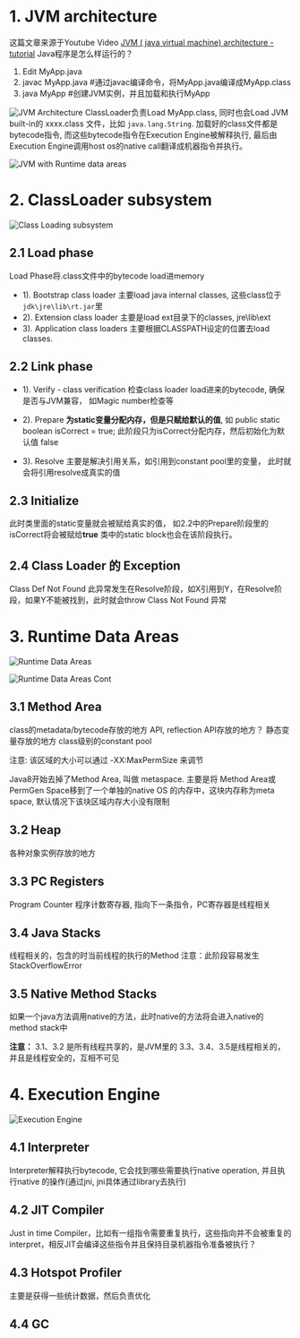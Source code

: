 # 1. JVM architecture
这篇文章来源于Youtube Video [JVM ( java virtual machine) architecture - tutorial](https://www.youtube.com/watch?v=ZBJ0u9MaKtM)
Java程序是怎么样运行的？
1. Edit MyApp.java
2. javac MyApp.java   #通过javac编译命令，将MyApp.java编译成MyApp.class
3. java MyApp   #创建JVM实例，并且加载和执行MyApp

![JVM Architecture](http://upload-images.jianshu.io/upload_images/5688445-2ae9baf7549f1a48.JPG?imageMogr2/auto-orient/strip%7CimageView2/2/w/1240)
ClassLoader负责Load MyApp.class, 同时也会Load JVM built-in的 xxxx.class 文件，比如 `java.lang.String`. 加载好的class文件都是bytecode指令, 而这些bytecode指令在Execution Engine被解释执行, 最后由Execution Engine调用host os的native call翻译成机器指令并执行。

![JVM with Runtime data areas](http://upload-images.jianshu.io/upload_images/5688445-33b5ba2fb10b77d9.JPG?imageMogr2/auto-orient/strip%7CimageView2/2/w/1240)

# 2. ClassLoader subsystem
![Class Loading subsystem](http://upload-images.jianshu.io/upload_images/5688445-e875228d6b7ad5f2.png?imageMogr2/auto-orient/strip%7CimageView2/2/w/1240)
## 2.1 Load phase
Load Phase将.class文件中的bytecode load进memory

- 1). Bootstrap class loader
主要load java internal classes, 这些class位于 `jdk\jre\lib\rt.jar`里
- 2). Extension class loader
主要是load ext目录下的classes, jre\lib\ext
- 3). Application class loaders
主要根据CLASSPATH设定的位置去load classes.

## 2.2 Link phase
- 1). Verify   - class verification
检查class loader load进来的bytecode, 确保是否与JVM兼容， 如Magic number检查等

- 2). Prepare
**为static变量分配内存，但是只赋给默认的值**, 如
public static boolean isCorrect = true;
此阶段只为isCorrect分配内存，然后初始化为默认值  false

- 3). Resolve
主要是解决引用关系，如引用到constant pool里的变量， 此时就会将引用resolve成真实的值

## 2.3 Initialize
此时类里面的static变量就会被赋给真实的值， 如2.2中的Prepare阶段里的isCorrect将会被赋给**true**
类中的static block也会在该阶段执行。

## 2.4 Class Loader 的 Exception
Class Def Not Found
此异常发生在Resolve阶段，如X引用到Y，在Resolve阶段，如果Y不能被找到，此时就会throw  Class Not Found 异常

# 3. Runtime Data Areas
![Runtime Data Areas](http://upload-images.jianshu.io/upload_images/5688445-c748f314bd2ff462.png?imageMogr2/auto-orient/strip%7CimageView2/2/w/1240)

![Runtime Data Areas Cont](http://upload-images.jianshu.io/upload_images/5688445-1f1ef4c25084a8c4.png?imageMogr2/auto-orient/strip%7CimageView2/2/w/1240)

## 3.1 Method Area
class的metadata/bytecode存放的地方
API, reflection API存放的地方？
静态变量存放的地方
class级别的constant pool

注意: 该区域的大小可以通过 -XX:MaxPermSize 来调节

Java8开始去掉了Method Area, 叫做 metaspace. 主要是将 Method Area或PermGen Space移到了一个单独的native OS 的内存中，这块内存称为meta space, 默认情况下该块区域内存大小没有限制

## 3.2 Heap
各种对象实例存放的地方

## 3.3 PC Registers
Program Counter 程序计数寄存器, 指向下一条指令，PC寄存器是线程相关
## 3.4 Java Stacks
线程相关的，包含的时当前线程的执行的Method
注意：此阶段容易发生 StackOverflowError
## 3.5 Native Method Stacks
如果一个java方法调用native的方法，此时native的方法将会进入native的method stack中

**注意：**
3.1、3.2 是所有线程共享的，是JVM里的
3.3、3.4、3.5是线程相关的，并且是线程安全的，互相不可见

# 4. Execution Engine
![Execution Engine](http://upload-images.jianshu.io/upload_images/5688445-f9c642414c79814e.png?imageMogr2/auto-orient/strip%7CimageView2/2/w/1240)

## 4.1 Interpreter
Interpreter解释执行bytecode, 它会找到哪些需要执行native operation, 并且执行native 的操作(通过jni, jni具体通过library去执行)
## 4.2 JIT Compiler
Just in time Compiler，比如有一组指令需要重复执行，这些指向并不会被重复的interpret，相反JIT会编译这些指令并且保持目录机器指令准备被执行？
## 4.3 Hotspot Profiler
主要是获得一些统计数据，然后负责优化
## 4.4 GC



